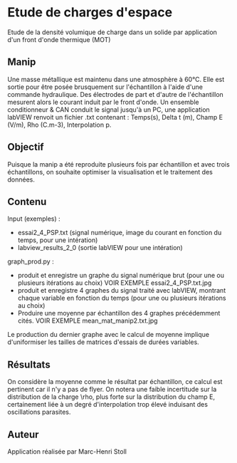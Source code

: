 # Etude de charges d'espace
Etude de la densité volumique de charge dans un solide par application d'un front d'onde thermique (MOT)

## Manip
Une masse métallique est maintenu dans une atmosphère à 60°C.
Elle est sortie pour être posée brusquement sur l'échantillon à l'aide d'une commande hydraulique.
Des électrodes de part et d'autre de l'échantillon mesurent alors le courant induit par le front d'onde.
Un ensemble conditionneur & CAN conduit le signal jusqu'à un PC,
une application labVIEW renvoit un fichier .txt contenant :
Temps(s),	Delta t (m),	Champ E (V/m),	Rho (C.m-3), Interpolation p.

## Objectif
Puisque la manip a été reproduite plusieurs fois par échantillon et avec trois échantillons,
on souhaite optimiser la visualisation et le traitement des données.

## Contenu
Input (exemples) : 
- essai2_4_PSP.txt (signal numérique, image du courant en fonction du temps, pour une intération)
- labview_results_2_0 (sortie labVIEW pour une intération)

graph_prod.py :
- produit et enregistre un graphe du signal numérique brut (pour une ou plusieurs itérations au choix)
VOIR EXEMPLE essai2_4_PSP.txt.jpg
- produit et enregistre 4 graphes du signal traité avec labVIEW, montrant chaque variable en fonction du temps (pour une ou plusieurs itérations au choix)
- Produire une moyenne par échantillon des 4 graphes précédemment cités.
VOIR EXEMPLE mean_mat_manip2.txt.jpg

Le production du dernier graphe avec le calcul de moyenne implique d'uniformiser les tailles de matrices d'essais de durées variables.

## Résultats
On considère la moyenne comme le résultat par échantillon, ce calcul est pertinent car il n'y a pas de flyer.
On notera une faible incertitude sur la distribution de la charge \rho,
plus forte sur la distribution du champ E, certainement liée à un degré d'interpolation trop élevé induisant des oscillations parasites.

## Auteur
Application réalisée par Marc-Henri Stoll

